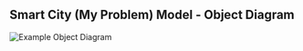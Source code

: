 ## Smart City (My Problem) Model - Object Diagram


![Example Object Diagram](assignment-1-practice-designing-models-tjnaylor/images/Objectdiagram1.png)

